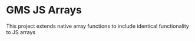 # GMS JS Arrays
This project extends native array functions to include identical functionality to JS arrays